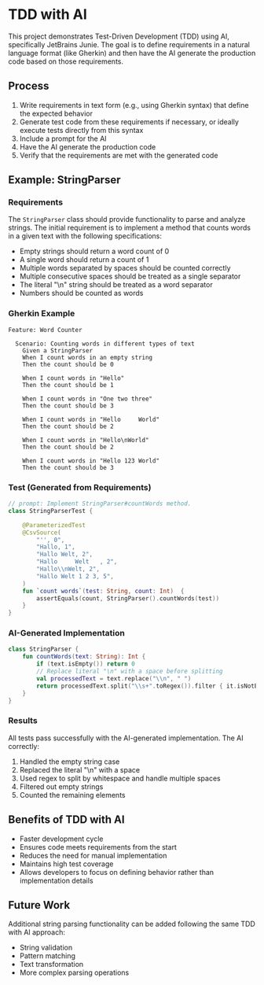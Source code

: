 # TDD with AI

This project demonstrates Test-Driven Development (TDD) using AI, specifically JetBrains Junie. The goal is to define requirements in a natural language format (like Gherkin) and then have the AI generate the production code based on those requirements.

## Process

1. Write requirements in text form (e.g., using Gherkin syntax) that define the expected behavior
2. Generate test code from these requirements if necessary, or ideally execute tests directly from this syntax
3. Include a prompt for the AI
4. Have the AI generate the production code
5. Verify that the requirements are met with the generated code

## Example: StringParser

### Requirements

The `StringParser` class should provide functionality to parse and analyze strings. The initial requirement is to implement a method that counts words in a given text with the following specifications:

- Empty strings should return a word count of 0
- A single word should return a count of 1
- Multiple words separated by spaces should be counted correctly
- Multiple consecutive spaces should be treated as a single separator
- The literal "\n" string should be treated as a word separator
- Numbers should be counted as words

### Gherkin Example

```gherkin
Feature: Word Counter

  Scenario: Counting words in different types of text
    Given a StringParser
    When I count words in an empty string
    Then the count should be 0

    When I count words in "Hello"
    Then the count should be 1

    When I count words in "One two three"
    Then the count should be 3

    When I count words in "Hello     World"
    Then the count should be 2

    When I count words in "Hello\nWorld"
    Then the count should be 2

    When I count words in "Hello 123 World"
    Then the count should be 3
```

### Test (Generated from Requirements)

```kotlin
// prompt: Implement StringParser#countWords method.
class StringParserTest {

    @ParameterizedTest
    @CsvSource(
        "'', 0",
        "Hallo, 1",
        "Hallo Welt, 2",
        "Hallo     Welt   , 2",
        "Hallo\\nWelt, 2",
        "Hallo Welt 1 2 3, 5",
    )
    fun `count words`(test: String, count: Int)  {
        assertEquals(count, StringParser().countWords(test))
    }
}
```

### AI-Generated Implementation

```kotlin
class StringParser {
    fun countWords(text: String): Int {
        if (text.isEmpty()) return 0
        // Replace literal "\n" with a space before splitting
        val processedText = text.replace("\\n", " ")
        return processedText.split("\\s+".toRegex()).filter { it.isNotEmpty() }.size
    }
}
```

### Results

All tests pass successfully with the AI-generated implementation. The AI correctly:

1. Handled the empty string case
2. Replaced the literal "\n" with a space
3. Used regex to split by whitespace and handle multiple spaces
4. Filtered out empty strings
5. Counted the remaining elements

## Benefits of TDD with AI

- Faster development cycle
- Ensures code meets requirements from the start
- Reduces the need for manual implementation
- Maintains high test coverage
- Allows developers to focus on defining behavior rather than implementation details

## Future Work

Additional string parsing functionality can be added following the same TDD with AI approach:
- String validation
- Pattern matching
- Text transformation
- More complex parsing operations
